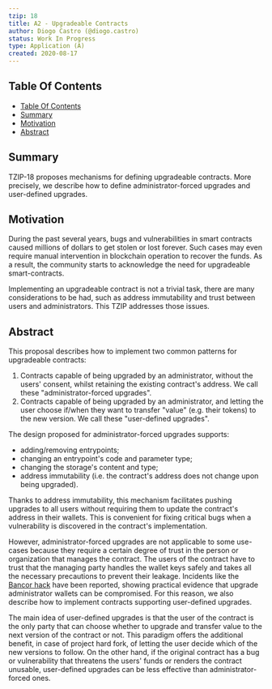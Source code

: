 ```yaml
---
tzip: 18
title: A2 - Upgradeable Contracts
author: Diogo Castro (@diogo.castro)
status: Work In Progress
type: Application (A)
created: 2020-08-17
---
```


## Table Of Contents

<!-- TOC -->

- [Table Of Contents](#table-of-contents)
- [Summary](#summary)
- [Motivation](#motivation)
- [Abstract](#abstract)

<!-- /TOC -->

## Summary

TZIP-18 proposes mechanisms for defining upgradeable contracts. More
precisely, we describe how to define administrator-forced upgrades and
user-defined upgrades.

## Motivation

During the past several years, bugs and vulnerabilities in smart
contracts caused millions of dollars to get stolen or lost forever. Such
cases may even require manual intervention in blockchain operation to
recover the funds. As a result, the community starts to acknowledge the
need for upgradeable smart-contracts.

Implementing an upgradeable contract is not a trivial task, there are
many considerations to be had, such as address immutability and trust
between users and administrators. This TZIP addresses those issues.

## Abstract

This proposal describes how to implement two common patterns for
upgradeable contracts:

1. Contracts capable of being upgraded by an administrator, without the
   users' consent, whilst retaining the existing contract's address. We
   call these "administrator-forced upgrades".
1. Contracts capable of being upgraded by an administrator, and letting
   the user choose if/when they want to transfer "value" (e.g. their
   tokens) to the new version. We call these "user-defined upgrades".

The design proposed for administrator-forced upgrades supports:
* adding/removing entrypoints;
* changing an entrypoint's code and parameter type;
* changing the storage's content and type;
* address immutability (i.e. the contract's address does not change upon
  being upgraded).

Thanks to address immutability, this mechanism facilitates pushing
upgrades to all users without requiring them to update the contract's
address in their wallets. This is convenient for fixing critical bugs
when a vulnerability is discovered in the contract's implementation.

However, administrator-forced upgrades are not applicable to some
use-cases because they require a certain degree of trust in the person
or organization that manages the contract. The users of the contract
have to trust that the managing party handles the wallet keys safely and
takes all the necessary precautions to prevent their leakage. Incidents
like the [Bancor hack][bancor] have been reported, showing practical
evidence that upgrade administrator wallets can be compromised. For this
reason, we also describe how to implement contracts supporting
user-defined upgrades.

The main idea of user-defined upgrades is that the user of the contract
is the only party that can choose whether to upgrade and transfer value
to the next version of the contract or not. This paradigm offers the
additional benefit, in case of project hard fork, of letting the user
decide which of the new versions to follow. On the other hand, if the
original contract has a bug or vulnerability that threatens the users'
funds or renders the contract unusable, user-defined upgrades can be
less effective than administrator-forced ones.

 [bancor]: https://twitter.com/Bancor/status/1016420621666963457
